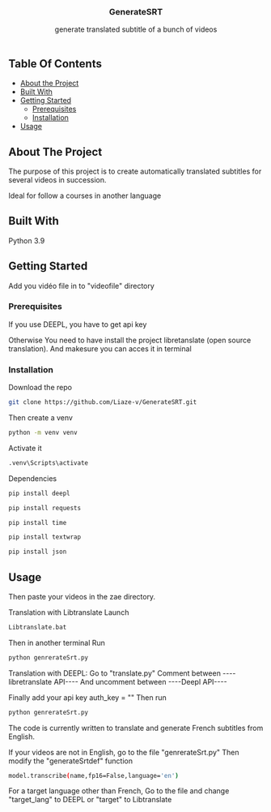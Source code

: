 <br/>
<p align="center">
  <h3 align="center">GenerateSRT</h3>

  <p align="center">
    generate translated subtitle of a bunch of videos
    <br/>
    <br/>
  </p>
</p>



## Table Of Contents

* [About the Project](#about-the-project)
* [Built With](#built-with)
* [Getting Started](#getting-started)
  * [Prerequisites](#prerequisites)
  * [Installation](#installation)
* [Usage](#usage)

## About The Project

The purpose of this project is to create automatically translated subtitles for several videos in succession.

Ideal for follow a courses in another language

## Built With

Python 3.9

## Getting Started

Add you vidéo file in to "videofile"  directory

### Prerequisites

If you use DEEPL, you have to get api key

Otherwise
You need to have install the project libretanslate (open source translation). And makesure you can acces it in terminal

### Installation

Download the repo
```sh
git clone https://github.com/Liaze-v/GenerateSRT.git
```

Then create a venv
```sh
python -m venv venv
```

Activate it
```sh
.venv\Scripts\activate
```
Dependencies

```sh
pip install deepl
```
```sh
pip install requests
```
```sh
pip install time
```
```sh
pip install textwrap
```
```sh
pip install json
```

## Usage

Then paste your videos in the zae directory.

Translation with Libtranslate
Launch 
```sh
Libtranslate.bat
```


Then in another terminal Run 
```sh
python genrerateSrt.py
```

Translation with DEEPL:
Go to "translate.py"
Comment between ----libretranslate API----
And uncomment between ----Deepl API----

Finally add your api key
auth_key = ""
Then run 
```sh
python genrerateSrt.py
```

The code is currently written to translate and generate French subtitles from English.

If your videos are not in English, go to the file "genrerateSrt.py"
Then modify the "generateSrtdef" function 


```sh
model.transcribe(name,fp16=False,language='en')
```

For a target language other than French,
Go to the file and change "target_lang" to DEEPL or "target" to Libtranslate
